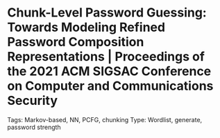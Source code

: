 # Chunk-Level Password Guessing: Towards Modeling Refined Password Composition Representations | Proceedings of the 2021 ACM SIGSAC Conference on Computer and Communications Security

Tags: Markov-based, NN, PCFG, chunking
Type: Wordlist, generate, password strength